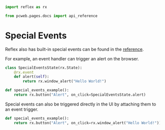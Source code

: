 ```python exec
import reflex as rx

from pcweb.pages.docs import api_reference
```

# Special Events

Reflex also has built-in special events can be found in the [reference]({api_reference.special_events.path}).

For example, an event handler can trigger an alert on the browser.

```python demo exec
class SpecialEventsState(rx.State):
    @rx.event
    def alert(self):
        return rx.window_alert("Hello World!")

def special_events_example():
    return rx.button("Alert", on_click=SpecialEventsState.alert)
```

Special events can also be triggered directly in the UI by attaching them to an event trigger.

```python
def special_events_example():
    return rx.button("Alert", on_click=rx.window_alert("Hello World!"))
```
